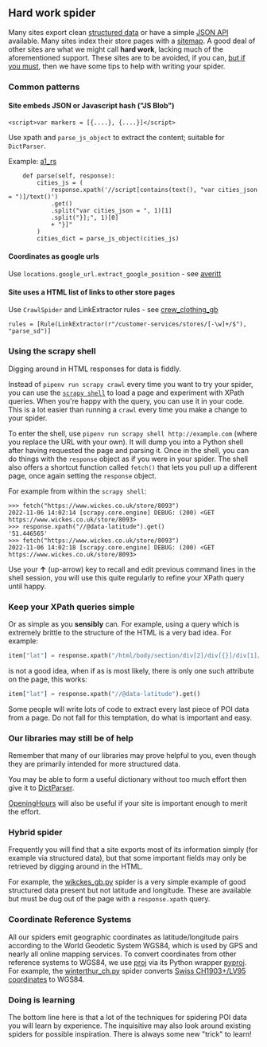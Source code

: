 
## Hard work spider

Many sites export clean [structured data](./STRUCTURED_DATA.md)
or have a simple [JSON API](./API_SPIDER.md) available.
Many sites index their store pages with a [sitemap](./SITEMAP.md).
A good deal of other sites are what we might call **hard work**,
lacking much of the aforementioned support.
These sites are to be avoided, if you can,
[but if you must](./WHY_SPIDER.md),
then we have some tips to help with writing your spider.

### Common patterns

#### Site embeds JSON or Javascript hash ("JS Blob")

```
<script>var markers = [{....}, {....}]</script>
```

Use xpath and `parse_js_object` to extract the content; suitable for `DictParser`.

Example: [a1_rs](../locations/spiders/a1_rs.py)
```
    def parse(self, response):
        cities_js = (
            response.xpath('//script[contains(text(), "var cities_json = ")]/text()')
            .get()
            .split("var cities_json = ", 1)[1]
            .split("}];", 1)[0]
            + "}]"
        )
        cities_dict = parse_js_object(cities_js)
```
#### Coordinates as google urls

Use `locations.google_url.extract_google_position` - see [averitt](../locations/spiders/averitt.py)

#### Site uses a HTML list of links to other store pages

Use `CrawlSpider` and LinkExtractor rules - see [crew_clothing_gb](../locations/spiders/crew_clothing_gb.py)
```
rules = [Rule(LinkExtractor(r"/customer-services/stores/[-\w]+/$"), "parse_sd")]
```


### Using the scrapy shell

Digging around in HTML responses for data is fiddly.

Instead of `pipenv run scrapy crawl` every time you want to try your spider, you can
use the [`scrapy shell`](https://doc.scrapy.org/en/latest/topics/shell.html) to load
a page and experiment with XPath queries. When you're happy with the query,
you can use it in your code. This is a lot easier than running
a `crawl` every time you make a change to your spider.

To enter the shell, use `pipenv run scrapy shell http://example.com` (where you replace
the URL with your own). It will dump you into a Python shell after having requested the
page and parsing it. Once in the shell, you can do things with the `response` object
as if you were in your spider. The shell also offers a shortcut function
called `fetch()` that lets you pull up a different page, once again setting the
`response` object.

For example from within the `scrapy shell`:

```
>>> fetch("https://www.wickes.co.uk/store/8093")
2022-11-06 14:02:14 [scrapy.core.engine] DEBUG: (200) <GET https://www.wickes.co.uk/store/8093>
>>> response.xpath("//@data-latitude").get()
'51.446565'
>>> fetch("https://www.wickes.co.uk/store/8093")
2022-11-06 14:02:18 [scrapy.core.engine] DEBUG: (200) <GET https://www.wickes.co.uk/store/8093>
```

Use your **&#8593;** (up-arrow) key to recall and edit previous command lines
in the shell session, you will use this quite regularly to refine your
XPath query until happy.

### Keep your XPath queries simple

Or as simple as you **sensibly** can. For example, using a query which is
extremely brittle to the structure of the HTML is a very bad idea. For example:

```python
item["lat"] = response.xpath("/html/body/section/div[2]/div[{}]/div[1]//@data-latitude").get()
```

is not a good idea, when if as is most likely, there is only one such attribute on the page, this works:

```python
item["lat"] = response.xpath("//@data-latitude").get()
```

Some people will write lots of code to extract every last piece
of POI data from a page. Do not fall for this temptation, do what
is important and easy.

### Our libraries may still be of help

Remember that many of our libraries may prove helpful to you, even though
they are primarily intended for more structured data.

You may be able to form a useful dictionary without too much effort then give it to
[DictParser](../locations/dict_parser.py).

[OpeningHours](../locations/hours.py) will also be useful
if your site is important enough to merit the effort.

### Hybrid spider

Frequently you will find that a site exports most of its information
simply (for example via structured data), but that some important fields may
only be retrieved by digging around in the HTML.

For example, the [wikckes_gb.py](../locations/spiders/wickes_gb.py) spider
is a very simple example of good structured data present but not latitude
and longitude. These are available but must be dug out of the page with
a `response.xpath` query.


### Coordinate Reference Systems

All our spiders emit geographic coordinates as latitude/longitude
pairs according to the World Geodetic System WGS84, which is used by
GPS and nearly all online mapping services. To convert coordinates
from other reference systems to WGS84, we use
[proj](https://proj.org/) via its Python wrapper
[pyproj](https://pyproj4.github.io/pyproj/stable/examples.html).  For
example, the [winterthur_ch.py](../locations/spiders/winterthur_ch.py)
spider converts [Swiss CH1903+/LV95 coordinates](https://epsg.io/2056)
to WGS84.


### Doing is learning

The bottom line here is that a lot of the techniques for spidering POI data
you will learn by experience. The inquisitive may also look around existing
spiders for possible inspiration. There is always some new "trick" to learn!
